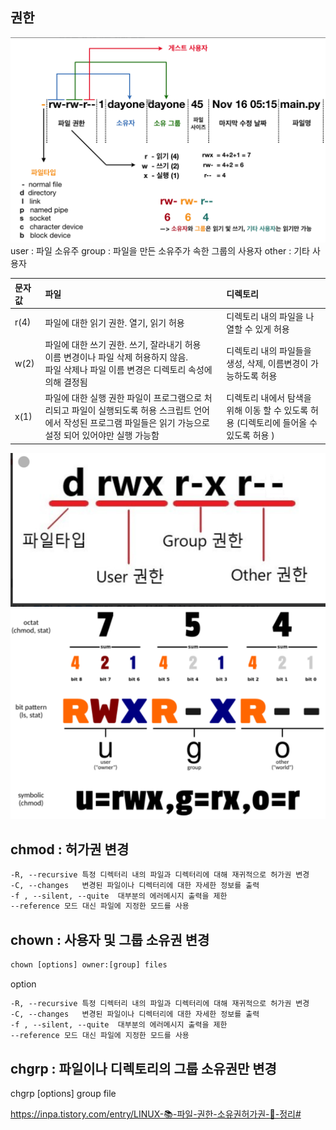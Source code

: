 ## 권한
![](img/permission.png)
user : 파일 소유주
group : 파일을 만든 소유주가 속한 그룹의 사용자
other : 기타 사용자




| 문자 값  |	파일|	디렉토리|
|:------|:---|:---|
| r(4)  |	파일에 대한 읽기 권한. 열기, 읽기 허용	|디렉토리 내의 파일을 나열할 수 있게 허용
| w(2)	 |파일에 대한 쓰기 권한. 쓰기, 잘라내기 허용 <br> 이름 변경이나 파일 삭제 허용하지 않음. <br>파일 삭제나 파일 이름 변경은 디렉토리 속성에 의해 결정됨|디렉토리 내의 파일들을 생성, 삭제, 이름변경이 가능하도록 허용
| x(1)	 |파일에 대한 실행 권한 파일이 프로그램으로 처리되고 파일이 실행되도록 허용 스크립트 언어에서 작성된 프로그램 파일들은 읽기 가능으로 설정 되어 있어야만 실행 가능함| 디렉토리 내에서 탐색을 위해 이동 할 수 있도록 허용 (디렉토리에 들어올 수 있도록 허용 )

![](img/permission2.png)
![](img/permission3.png)

## chmod : 허가권 변경
```dockerfile
-R, --recursive	특정 디렉터리 내의 파일과 디렉터리에 대해 재귀적으로 허가권 변경
-C, --changes	변경된 파일이나 디렉터리에 대한 자세한 정보를 출력
-f , --silent, --quite	대부분의 에러메시지 출력을 제한
--reference	모드 대신 파일에 지정한 모드를 사용 
```

## chown : 사용자 및 그룹 소유권 변경
```dockerfile
chown [options] owner:[group] files
```
option
```dockerfile
-R, --recursive	특정 디렉터리 내의 파일과 디렉터리에 대해 재귀적으로 허가권 변경
-C, --changes	변경된 파일이나 디렉터리에 대한 자세한 정보를 출력
-f , --silent, --quite	대부분의 에러메시지 출력을 제한
--reference	모드 대신 파일에 지정한 모드를 사용 
```
## chgrp : 파일이나 디렉토리의 그룹 소유권만 변경
chgrp [options] group file


https://inpa.tistory.com/entry/LINUX-📚-파일-권한-소유권허가권-💯-정리#